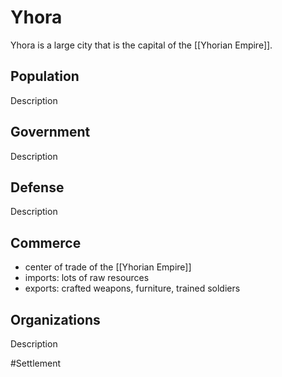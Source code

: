 # Yhora
Yhora is a large city that is the capital of the [[Yhorian Empire]]. 

## Population
Description

## Government
Description

## Defense
Description

## Commerce
- center of trade of the [[Yhorian Empire]]
- imports: lots of raw resources
- exports: crafted weapons, furniture, trained soldiers

## Organizations
Description

#Settlement 